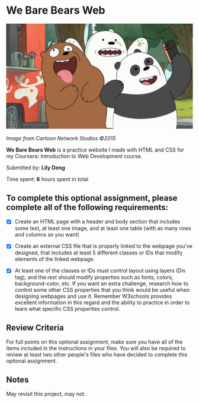 # We Bare Bears Web

<img src='group_pic.jpg' title='We Bare Bears Web' width='' alt='We Bare Bears Web' />

*Image from Cartoon Network Studios ©2015*

**We Bare Bears Web** is a practice website I made with HTML and CSS for my Coursera: Introduction to Web Development course.

Submitted by: **Lily Deng**

Time spent: **6** hours spent in total

## To complete this optional assignment, please complete all of the following requirements:

* [x] Create an HTML page with a header and body section that includes some text, at least one image, and at least one table (with as many rows and columns as you want)
* [x] Create an external CSS file that is properly linked to the webpage you've designed, that includes at least 5 different classes or IDs that modify elements of the linked webpage.
* [x] At least one of the classes or IDs must control layout using layers (Div tag), and the rest should modify properties such as fonts, colors, background-color, etc. If you want an extra challenge, research how to control some other CSS properties that you think would be useful when designing webpages and use it. Remember W3schools provides excellent information in this regard and the ability to practice in order to learn what specific CSS properties control. 


## Review Criteria

For full points on this optional assignment, make sure you have all of the items included in the instructions in your files. You will also be required to review at least two other people's files who have decided to complete this optional assignment.


 ## Notes

May revisit this project, may not.
